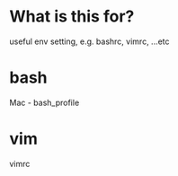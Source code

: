 # What is this for?
useful env setting, e.g. bashrc, vimrc, ...etc

# bash
Mac - bash_profile

# vim
vimrc
